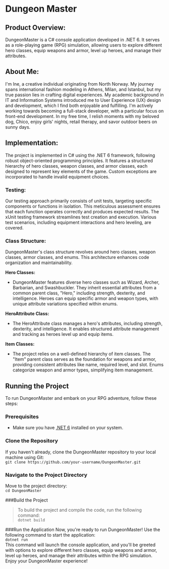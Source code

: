 # Dungeon Master


## Product Overview:
DungeonMaster is a C# console application developed in .NET 6. It serves as a role-playing game (RPG) simulation, allowing users to explore different hero classes, equip weapons and armor, level up heroes, and manage their attributes.

## About Me:
I'm Ine, a creative individual originating from North Norway. My journey spans international fashion modeling in Athens, Milan, and Istanbul, but my true passion lies in crafting digital experiences. My academic background in IT and Information Systems introduced me to User Experience (UX) design and development, which I find both enjoyable and fulfilling. I'm actively working towards becoming a full-stack developer, with a particular focus on front-end development. In my free time, I relish moments with my beloved dog, Chico, enjoy girls' nights, retail therapy, and savor outdoor beers on sunny days.

## Implementation:
The project is implemented in C# using the .NET 6 framework, following robust object-oriented programming principles. It features a structured hierarchy of hero classes, weapon classes, and armor classes, each designed to represent key elements of the game. Custom exceptions are incorporated to handle invalid equipment choices.

### Testing:
Our testing approach primarily consists of unit tests, targeting specific components or functions in isolation. This meticulous assessment ensures that each function operates correctly and produces expected results. The xUnit testing framework streamlines test creation and execution. Various test scenarios, including equipment interactions and hero leveling, are covered.

### Class Structure:
DungeonMaster's class structure revolves around hero classes, weapon classes, armor classes, and enums. This architecture enhances code organization and maintainability.

**Hero Classes:** 
- DungeonMaster features diverse hero classes such as Wizard, Archer, Barbarian, and Swashbuckler. They inherit essential attributes from a common parent class, "Hero," including strength, dexterity, and intelligence. Heroes can equip specific armor and weapon types, with unique attribute variations specified within enums.

**HeroAttribute Class:**
- The HeroAttribute class manages a hero's attributes, including strength, dexterity, and intelligence. It enables structured attribute management and tracking as heroes level up and equip items.

**Item Classes:**
- The project relies on a well-defined hierarchy of item classes. The "Item" parent class serves as the foundation for weapons and armor, providing consistent attributes like name, required level, and slot. Enums categorize weapon and armor types, simplifying item management.

## Running the Project

To run DungeonMaster and embark on your RPG adventure, follow these steps:

### Prerequisites

- Make sure you have [.NET 6](https://dotnet.microsoft.com/download/dotnet/6.0) installed on your system.<br>

### Clone the Repository
If you haven't already, clone the DungeonMaster repository to your local machine using Git:<br>
```git clone https://github.com/your-username/DungeonMaster.git```

### Navigate to the Project Directory
Move to the project directory:<br>
```cd DungeonMaster```

###Build the Project
>To build the project and compile the code, run the following command:<br>
>```dotnet build```


###Run the Application
Now, you're ready to run DungeonMaster! Use the following command to start the application:<br>
```dotnet run```<br>
This command will launch the console application, and you'll be greeted with options to explore different hero classes, equip weapons and armor, level up heroes, and manage their attributes within the RPG simulation.<br>
Enjoy your DungeonMaster experience!
